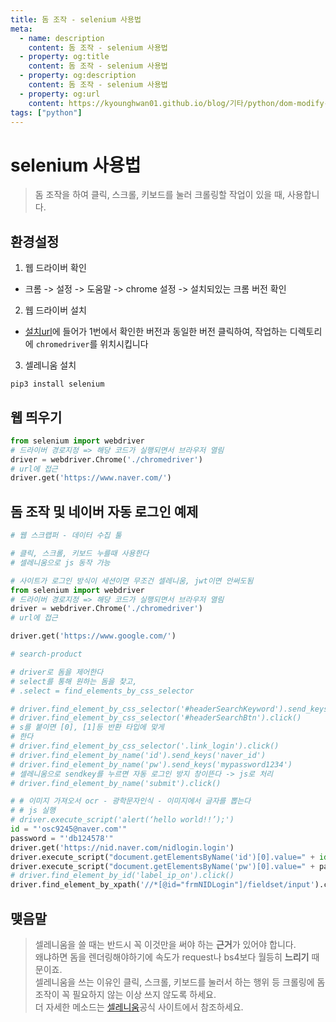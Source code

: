 ```yaml
---
title: 돔 조작 - selenium 사용법
meta:
  - name: description
    content: 돔 조작 - selenium 사용법
  - property: og:title
    content: 돔 조작 - selenium 사용법
  - property: og:description
    content: 돔 조작 - selenium 사용법
  - property: og:url
    content: https://kyounghwan01.github.io/blog/기타/python/dom-modify-crawling/
tags: ["python"]
---
```


# selenium 사용법

> 돔 조작을 하여 클릭, 스크롤, 키보드를 눌러 크롤링할 작업이 있을 때, 사용합니다.

## 환경설정

1. 웹 드라이버 확인

- 크롬 -> 설정 -> 도움말 -> chrome 설정 -> 설치되있는 크롬 버전 확인

2. 웹 드라이버 설치

- [설치url](https://chromedriver.chromium.org/)에 들어가 1번에서 확인한 버전과 동일한 버전 클릭하여, 작업하는 디렉토리에 `chromedriver`를 위치시킵니다

3. 셀레니움 설치

```
pip3 install selenium
```

## 웹 띄우기

```py
from selenium import webdriver
# 드라이버 경로지정 => 해당 코드가 실행되면서 브라우저 열림
driver = webdriver.Chrome('./chromedriver')
# url에 접근
driver.get('https://www.naver.com/')


```

## 돔 조작 및 네이버 자동 로그인 예제

```py
# 웹 스크랩퍼 - 데이터 수집 툴

# 클릭, 스크롤, 키보드 누를때 사용한다
# 셀레니움으로 js 동작 가능

# 사이트가 로그인 방식이 세션이면 무조건 셀레니움, jwt이면 안써도됨
from selenium import webdriver
# 드라이버 경로지정 => 해당 코드가 실행되면서 브라우저 열림
driver = webdriver.Chrome('./chromedriver')
# url에 접근

driver.get('https://www.google.com/')

# search-product

# driver로 돔을 제어한다
# select를 통해 원하는 돔을 찾고,
# .select = find_elements_by_css_selector

# driver.find_element_by_css_selector('#headerSearchKeyword').send_keys('애플워치 3')
# driver.find_element_by_css_selector('#headerSearchBtn').click()
# s를 붙이면 [0], [1]등 반환 타입에 맞게
# 한다
# driver.find_element_by_css_selector('.link_login').click()
# driver.find_element_by_name('id').send_keys('naver_id')
# driver.find_element_by_name('pw').send_keys('mypassword1234')
# 셀레니움으로 sendkey를 누르면 자동 로그인 방지 창이뜬다 -> js로 처리
# driver.find_element_by_name('submit').click()

# # 이미지 가져오서 ocr - 광학문자인식 - 이미지에서 글자를 뽑는다
# # js 실행
# driver.execute_script('alert(‘hello world!!’);')
id = "'osc9245@naver.com'"
password = "'db124578'"
driver.get('https://nid.naver.com/nidlogin.login')
driver.execute_script("document.getElementsByName('id')[0].value=" + id)
driver.execute_script("document.getElementsByName('pw')[0].value=" + password)
# driver.find_element_by_id('label_ip_on').click()
driver.find_element_by_xpath('//*[@id="frmNIDLogin"]/fieldset/input').click()


```

## 맺음말

> 셀레니움을 쓸 때는 반드시 꼭 이것만을 써야 하는 **근거**가 있어야 합니다.<br>
> 왜냐하면 돔을 렌더링해야하기에 속도가 request나 bs4보다 월등히 **느리기** 때문이죠.<br>
> 셀레니움을 쓰는 이유인 클릭, 스크롤, 키보드를 눌러서 하는 행위 등 크롤링에 돔 조작이 꼭 필요하지 않는 이상 쓰지 않도록 하세요.<br>
> 더 자세한 메소드는 [셀레니움](https://www.selenium.dev/documentation/en/)공식 사이트에서 참조하세요.
